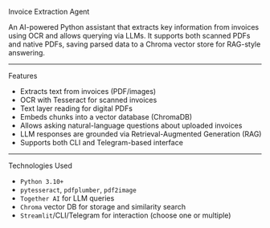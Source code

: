  Invoice Extraction Agent

An AI-powered Python assistant that extracts key information from invoices using OCR and allows querying via LLMs. It supports both scanned PDFs and native PDFs, saving parsed data to a Chroma vector store for RAG-style answering.

---

 Features

- Extracts text from invoices (PDF/images)
- OCR with Tesseract for scanned invoices
- Text layer reading for digital PDFs
- Embeds chunks into a vector database (ChromaDB)
- Allows asking natural-language questions about uploaded invoices
- LLM responses are grounded via Retrieval-Augmented Generation (RAG)
- Supports both CLI and Telegram-based interface

---

 Technologies Used

- `Python 3.10+`
- `pytesseract`, `pdfplumber`, `pdf2image`
- `Together AI` for LLM queries
- `Chroma` vector DB for storage and similarity search
- `Streamlit`/CLI/Telegram for interaction (choose one or multiple)



